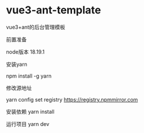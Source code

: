 # vue3-ant-template
vue3+ant的后台管理模板

前置准备

node版本  18.19.1

安装yarn

npm install -g yarn

修改源地址

yarn config set registry https://registry.npmmirror.com



安装依赖
yarn install

运行项目
yarn dev
